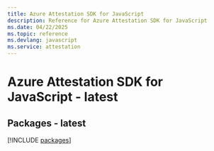 ```yaml
---
title: Azure Attestation SDK for JavaScript
description: Reference for Azure Attestation SDK for JavaScript
ms.date: 04/22/2025
ms.topic: reference
ms.devlang: javascript
ms.service: attestation
---
```

# Azure Attestation SDK for JavaScript - latest
## Packages - latest
[!INCLUDE [packages](attestation-index.md)]